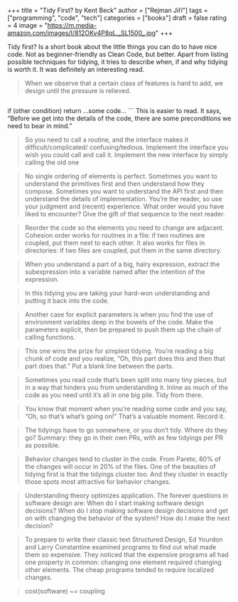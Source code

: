+++
title = "Tidy First? by Kent Beck"
author = ["Rejman Jiří"]
tags = ["programming", "code", "tech"]
categories = ["books"]
draft = false
rating = 4
image = "https://m.media-amazon.com/images/I/812OKv4P8qL._SL1500_.jpg"
+++

Tidy first? Is a short book about the little things you can do to have nice code. Not as beginner-friendly as Clean Code, but better. Apart from listing possible techniques for tidying, it tries to describe when, if and why tidying is worth it. It was definitely an interesting read.

<!--more-->

> When we observe that a certain class of features is hard to add, we design until the pressure is relieved.

>```if (not condition) return
if (other condition) return
...some code... ```
This is easier to read. It says, “Before we get into the details of the code, there are some preconditions we need to bear in mind.”


> So you need to call a routine, and the interface makes it difficult/complicated/ confusing/tedious. Implement the interface you wish you could call and call it. Implement the new interface by simply calling the old one



> No single ordering of elements is perfect. Sometimes you want to understand the primitives first and then understand how they compose. Sometimes you want to understand the API first and then understand the details of implementation. You’re the reader, so use your judgment and (recent) experience. What order would you have liked to encounter? Give the gift of that sequence to the next reader.


> Reorder the code so the elements you need to change are adjacent. Cohesion order works for routines in a file: if two routines are coupled, put them next to each other. It also works for files in directories: if two files are coupled, put them in the same directory.


>When you understand a part of a big, hairy expression, extract the subexpression into a variable named after the intention of the expression.


> In this tidying you are taking your hard-won understanding and putting it back into the code.

> Another case for explicit parameters is when you find the use of environment variables deep in the bowels of the code. Make the parameters explicit, then be prepared to push them up the chain of calling functions.

> This one wins the prize for simplest tidying. You’re reading a big chunk of code and you realize, “Oh, this part does this and then that part does that.” Put a blank line between the parts.


> Sometimes you read code that’s been split into many tiny pieces, but in a way that hinders you from understanding it. Inline as much of the code as you need until it’s all in one big pile. Tidy from there.


> You know that moment when you’re reading some code and you say, “Oh, so that’s what’s going on!” That’s a valuable moment. Record it.


> The tidyings have to go somewhere, or you don’t tidy. Where do they go? Summary: they go in their own PRs, with as few tidyings per PR as possible.



> Behavior changes tend to cluster in the code. From Pareto, 80% of the changes will occur in 20% of the files. One of the beauties of tidying first is that the tidyings cluster too. And they cluster in exactly those spots most attractive for behavior changes.


> Understanding theory optimizes application. The forever questions in software design are:   When do I start making software design decisions?
   When do I stop making software design decisions and get on with changing the behavior of the system?
   How do I make the next decision?


> To prepare to write their classic text Structured Design, Ed Yourdon and Larry Constantine examined programs to find out what made them so expensive. They noticed that the expensive programs all had one property in common: changing one element required changing other elements. The cheap programs tended to require localized changes.


> cost(software) ~= coupling
